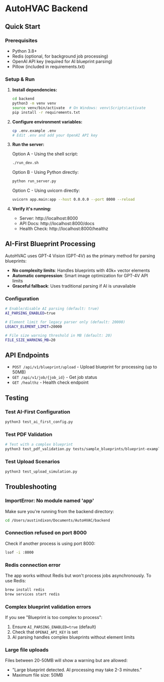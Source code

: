 # AutoHVAC Backend

## Quick Start

### Prerequisites
- Python 3.8+
- Redis (optional, for background job processing)
- OpenAI API key (required for AI blueprint parsing)
- Pillow (included in requirements.txt)

### Setup & Run

1. **Install dependencies:**
   ```bash
   cd backend
   python3 -m venv venv
   source venv/bin/activate  # On Windows: venv\Scripts\activate
   pip install -r requirements.txt
   ```

2. **Configure environment variables:**
   ```bash
   cp .env.example .env
   # Edit .env and add your OpenAI API key
   ```

3. **Run the server:**
   
   Option A - Using the shell script:
   ```bash
   ./run_dev.sh
   ```
   
   Option B - Using Python directly:
   ```bash
   python run_server.py
   ```
   
   Option C - Using uvicorn directly:
   ```bash
   uvicorn app.main:app --host 0.0.0.0 --port 8000 --reload
   ```

4. **Verify it's running:**
   - Server: http://localhost:8000
   - API Docs: http://localhost:8000/docs
   - Health Check: http://localhost:8000/healthz

## AI-First Blueprint Processing

AutoHVAC uses GPT-4 Vision (GPT-4V) as the primary method for parsing blueprints:

- **No complexity limits**: Handles blueprints with 40k+ vector elements
- **Automatic compression**: Smart image optimization for GPT-4V API limits
- **Graceful fallback**: Uses traditional parsing if AI is unavailable

### Configuration

```bash
# Enable/disable AI parsing (default: true)
AI_PARSING_ENABLED=true

# Element limit for legacy parser only (default: 20000)
LEGACY_ELEMENT_LIMIT=20000

# File size warning threshold in MB (default: 20)
FILE_SIZE_WARNING_MB=20
```

## API Endpoints

- `POST /api/v1/blueprint/upload` - Upload blueprint for processing (up to 50MB)
- `GET /api/v1/job/{job_id}` - Get job status
- `GET /healthz` - Health check endpoint

## Testing

### Test AI-First Configuration
```bash
python3 test_ai_first_config.py
```

### Test PDF Validation
```bash
# Test with a complex blueprint
python3 test_pdf_validation.py tests/sample_blueprints/blueprint-example-99206.pdf
```

### Test Upload Scenarios
```bash
python3 test_upload_simulation.py
```

## Troubleshooting

### ImportError: No module named 'app'
Make sure you're running from the backend directory:
```bash
cd /Users/austindixon/Documents/AutoHVAC/backend
```

### Connection refused on port 8000
Check if another process is using port 8000:
```bash
lsof -i :8000
```

### Redis connection error
The app works without Redis but won't process jobs asynchronously. To use Redis:
```bash
brew install redis
brew services start redis
```

### Complex blueprint validation errors
If you see "Blueprint is too complex to process":
1. Ensure `AI_PARSING_ENABLED=true` (default)
2. Check that `OPENAI_API_KEY` is set
3. AI parsing handles complex blueprints without element limits

### Large file uploads
Files between 20-50MB will show a warning but are allowed:
- "Large blueprint detected. AI processing may take 2-3 minutes."
- Maximum file size: 50MB